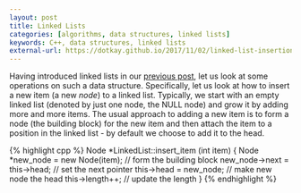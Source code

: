 ```yaml
---
layout: post
title: Linked Lists
categories: [algorithms, data structures, linked lists]
keywords: C++, data structures, linked lists
external-url: https://dotkay.github.io/2017/11/02/linked-list-insertion
---
```


Having introduced linked lists in our [previous post](https://dotkay.github.io/2017/11/01/linked-lists-intro), 
let us look at some operations on such a data structure. Specifically, let us look at how to insert a new item (a new _node_) to a linked list. Typically, we start with an empty linked list (denoted by just one node, the NULL node) and grow it by adding more and more items. The usual approach to adding a new item is to form a node (the building block) for the new item and then attach the item to a position in the linked list - by default we choose to add it to the head.


{% highlight cpp %}
Node *LinkedList::insert_item (int item) {
  Node *new_node = new Node(item); // form the building block
  new_node->next = this->head;     // set the next pointer
  this->head = new_node;           // make new node the head
  this->length++;                  // update the length
}
{% endhighlight %}

